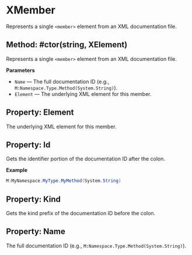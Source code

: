 # XMember

Represents a single `<member>` element from an XML documentation file.

<a id="xml2doc.core.models.xmember.#ctor(string,system.xml.linq.xelement)"></a>

## Method: #ctor(string, XElement)

Represents a single `<member>` element from an XML documentation file.

**Parameters**

- `Name` — The full documentation ID (e.g., `M:Namespace.Type.Method(System.String)`).
- `Element` — The underlying XML element for this member.

<a id="xml2doc.core.models.xmember.element"></a>

## Property: Element

The underlying XML element for this member.

<a id="xml2doc.core.models.xmember.id"></a>

## Property: Id

Gets the identifier portion of the documentation ID after the colon.

**Example**

```csharp
M:MyNamespace.MyType.MyMethod(System.String)
```

<a id="xml2doc.core.models.xmember.kind"></a>

## Property: Kind

Gets the kind prefix of the documentation ID before the colon.

<a id="xml2doc.core.models.xmember.name"></a>

## Property: Name

The full documentation ID (e.g., `M:Namespace.Type.Method(System.String)`).
